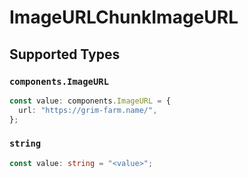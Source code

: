 # ImageURLChunkImageURL


## Supported Types

### `components.ImageURL`

```typescript
const value: components.ImageURL = {
  url: "https://grim-farm.name/",
};
```

### `string`

```typescript
const value: string = "<value>";
```

